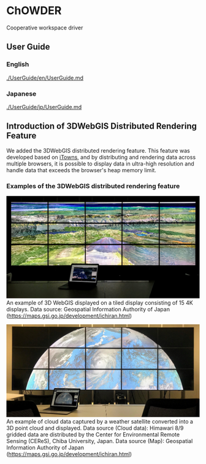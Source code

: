 # ChOWDER

Cooperative workspace driver

## User Guide
### English
[./UserGuide/en/UserGuide.md](./UserGuide/en/UserGuide.md)
### Japanese
[./UserGuide/jp/UserGuide.md](./UserGuide/jp/UserGuide.md)

## Introduction of 3DWebGIS Distributed Rendering Feature

We added the 3DWebGIS distributed rendering feature.
This feature was developed based on [iTowns](https://github.com/itowns), and by distributing and rendering data across multiple browsers, it is possible to display data in ultra-high resolution and handle data that exceeds the browser's heap memory limit.

### Examples of the 3DWebGIS distributed rendering feature
![Use case 1](https://github.com/SIPupstreamDesign/ChOWDER/blob/master/fig_usecase01.jpg)
An example of 3D WebGIS displayed on a tiled display consisting of 15 4K displays.
Data source: Geospatial Information Authority of Japan (https://maps.gsi.go.jp/development/ichiran.html) 


![Use case 2](https://github.com/SIPupstreamDesign/ChOWDER/blob/master/IMG_2998.jpg)
An example of cloud data captured by a weather satellite converted into a 3D point cloud and displayed.
Data source (Cloud data): Himawari 8/9 gridded data are distributed by the Center for Environmental Remote Sensing (CEReS), Chiba University, Japan. 
Data source (Map): Geospatial Information Authority of Japan (https://maps.gsi.go.jp/development/ichiran.html) 
